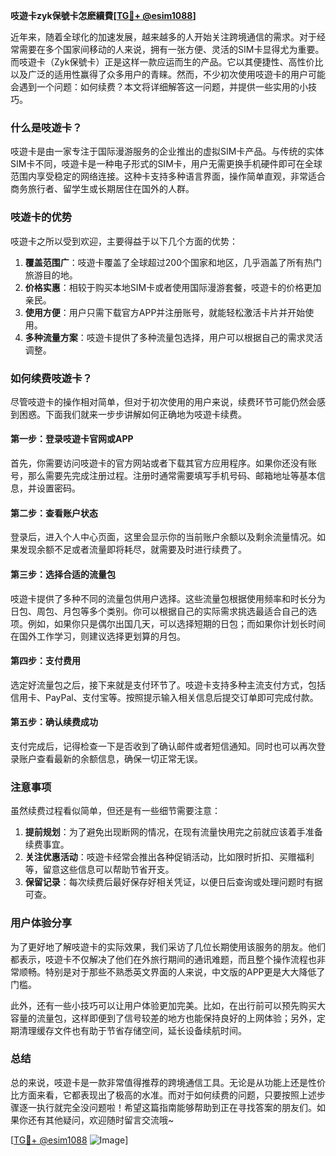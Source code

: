 **吱遊卡zyk保號卡怎麽續費[[TG💪+ @esim1088](https://t.me/s/esim1088)]**

近年来，随着全球化的加速发展，越来越多的人开始关注跨境通信的需求。对于经常需要在多个国家间移动的人来说，拥有一张方便、灵活的SIM卡显得尤为重要。而吱遊卡（Zyk保號卡）正是这样一款应运而生的产品。它以其便捷性、高性价比以及广泛的适用性赢得了众多用户的青睐。然而，不少初次使用吱遊卡的用户可能会遇到一个问题：如何续费？本文将详细解答这一问题，并提供一些实用的小技巧。

### 什么是吱遊卡？

吱遊卡是由一家专注于国际漫游服务的企业推出的虚拟SIM卡产品。与传统的实体SIM卡不同，吱遊卡是一种电子形式的SIM卡，用户无需更换手机硬件即可在全球范围内享受稳定的网络连接。这种卡支持多种语言界面，操作简单直观，非常适合商务旅行者、留学生或长期居住在国外的人群。

### 吱遊卡的优势

吱遊卡之所以受到欢迎，主要得益于以下几个方面的优势：

1. **覆盖范围广**：吱遊卡覆盖了全球超过200个国家和地区，几乎涵盖了所有热门旅游目的地。
2. **价格实惠**：相较于购买本地SIM卡或者使用国际漫游套餐，吱遊卡的价格更加亲民。
3. **使用方便**：用户只需下载官方APP并注册账号，就能轻松激活卡片并开始使用。
4. **多种流量方案**：吱遊卡提供了多种流量包选择，用户可以根据自己的需求灵活调整。

### 如何续费吱遊卡？

尽管吱遊卡的操作相对简单，但对于初次使用的用户来说，续费环节可能仍然会感到困惑。下面我们就来一步步讲解如何正确地为吱遊卡续费。

#### 第一步：登录吱遊卡官网或APP

首先，你需要访问吱遊卡的官方网站或者下载其官方应用程序。如果你还没有账号，那么需要先完成注册过程。注册时通常需要填写手机号码、邮箱地址等基本信息，并设置密码。

#### 第二步：查看账户状态

登录后，进入个人中心页面，这里会显示你的当前账户余额以及剩余流量情况。如果发现余额不足或者流量即将耗尽，就需要及时进行续费了。

#### 第三步：选择合适的流量包

吱遊卡提供了多种不同的流量包供用户选择。这些流量包根据使用频率和时长分为日包、周包、月包等多个类别。你可以根据自己的实际需求挑选最适合自己的选项。例如，如果你只是偶尔出国几天，可以选择短期的日包；而如果你计划长时间在国外工作学习，则建议选择更划算的月包。

#### 第四步：支付费用

选定好流量包之后，接下来就是支付环节了。吱遊卡支持多种主流支付方式，包括信用卡、PayPal、支付宝等。按照提示输入相关信息后提交订单即可完成付款。

#### 第五步：确认续费成功

支付完成后，记得检查一下是否收到了确认邮件或者短信通知。同时也可以再次登录账户查看最新的余额信息，确保一切正常无误。

### 注意事项

虽然续费过程看似简单，但还是有一些细节需要注意：

1. **提前规划**：为了避免出现断网的情况，在现有流量快用完之前就应该着手准备续费事宜。
2. **关注优惠活动**：吱遊卡经常会推出各种促销活动，比如限时折扣、买赠福利等，留意这些信息可以帮助节省开支。
3. **保留记录**：每次续费后最好保存好相关凭证，以便日后查询或处理问题时有据可查。

### 用户体验分享

为了更好地了解吱遊卡的实际效果，我们采访了几位长期使用该服务的朋友。他们都表示，吱遊卡不仅解决了他们在外旅行期间的通讯难题，而且整个操作流程也非常顺畅。特别是对于那些不熟悉英文界面的人来说，中文版的APP更是大大降低了门槛。

此外，还有一些小技巧可以让用户体验更加完美。比如，在出行前可以预先购买大容量的流量包，这样即便到了信号较差的地方也能保持良好的上网体验；另外，定期清理缓存文件也有助于节省存储空间，延长设备续航时间。

### 总结

总的来说，吱遊卡是一款非常值得推荐的跨境通信工具。无论是从功能上还是性价比方面来看，它都表现出了极高的水准。而对于如何续费的问题，只要按照上述步骤逐一执行就完全没问题啦！希望这篇指南能够帮助到正在寻找答案的朋友们。如果你还有其他疑问，欢迎随时留言交流哦~

[[TG💪+ @esim1088](https://t.me/s/esim1088) ![Image](https://i.postimg.cc/4NQfJmqS/Snipaste-2025-05-13-00-14-12.png)]